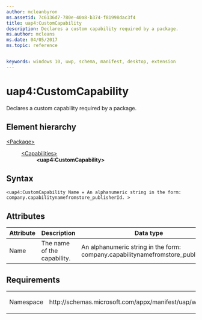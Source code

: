 ```yaml
---
author: mcleanbyron
ms.assetid: 7c6136d7-780e-40a8-b374-f81998dac3f4
title: uap4:CustomCapability
description: Declares a custom capability required by a package.
ms.author: mcleans
ms.date: 04/05/2017
ms.topic: reference


keywords: windows 10, uwp, schema, manifest, desktop, extension 
---
```


# uap4:CustomCapability
Declares a custom capability required by a package.

## Element hierarchy

<dl>
<dt><a href="element-package.md">&lt;Package&gt;</a></dt>
<dd>
<dl>
<dt><a href="element-capabilities.md">&lt;Capabilities&gt;</a></dt>
<dd><b>&lt;uap4:CustomCapability&gt;</b></dd>
</dl>
</dd>
</dl>

## Syntax
```syntax
<uap4:CustomCapability Name = An alphanumeric string in the form: company.capabilitynamefromstore_publisherId. >
```

## Attributes
| Attribute | Description | Data type | Required |
|-----------|-------------|-----------|----------|
| Name | The name of the capability. | An alphanumeric string in the form: company.capabilitynamefromstore_publisherId.  | Yes |


## Requirements

<table>
<colgroup>
<col width="50%" />
<col width="50%" />
</colgroup>
<tbody>
<tr class="odd">
<td><p>Namespace</p></td>
<td><p>http://schemas.microsoft.com/appx/manifest/uap/windows10/4</p></td>
</tr>
</tbody>
</table>